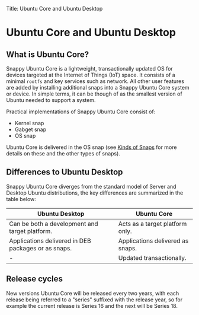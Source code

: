 Title: Ubuntu Core and Ubuntu Desktop
# Ubuntu Core and Ubuntu Desktop 

## What is Ubuntu Core?

Snappy Ubuntu Core is a lightweight, transactionally updated OS for devices targeted at the Internet of Things (IoT) space. It consists of a minimal `rootfs` and key services such as network. All other user features are added by installing additional snaps into a Snappy Ubuntu Core system or device. In simple terms, it can be though of as the smallest version of Ubuntu needed to support a system.

Practical implementations of Snappy Ubuntu Core consist of:

- Kernel snap
- Gabget snap
- OS snap  

Ubuntu Core is delivered in the OS snap (see [Kinds of Snaps](kinds_of_snaps.md "Kinds of Snaps") for more details on these and the other types of snaps). 

## Differences to Ubuntu Desktop

Snappy Ubuntu Core diverges from the standard model of Server and Desktop Ubuntu distributions, the key differences are summarized in the table below:

Ubuntu Desktop | Ubuntu Core
---- | ----
Can be both a development and target platform. | Acts as a target platform only.
Applications delivered in DEB packages or as snaps. | Applications delivered as snaps.
- | Updated transactionally.
 
## Release cycles

New versions Ubuntu Core will be released every two years, with each release being referred to a "series" suffixed with the release year, so for example the current release is Series 16 and the next will be Series 18. 

